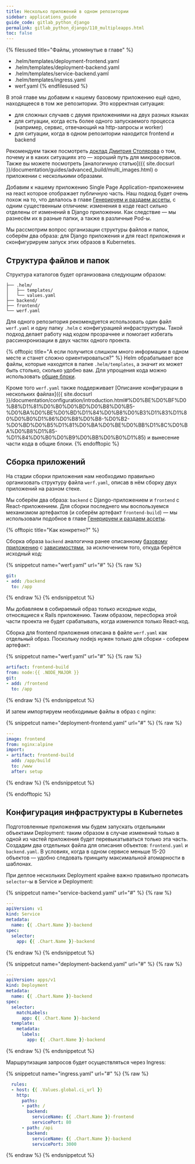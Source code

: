 ```yaml
---
title: Несколько приложений в одном репозитории
sidebar: applications_guide
guide_code: gitlab_python_django
permalink: gitlab_python_django/110_multipleapps.html
toc: false
---
```


{% filesused title="Файлы, упомянутые в главе" %}
- .helm/templates/deployment-frontend.yaml
- .helm/templates/deployment-backend.yaml
- .helm/templates/service-backend.yaml
- .helm/templates/ingress.yaml
- werf.yaml
{% endfilesused %}

В этой главе мы добавим к нашему базовому приложению ещё одно, находящееся в том же репозитории. Это корректная ситуация:

* для сложных случаев с двумя приложениями на двух разных языках
* для ситуации, когда есть более одного запускаемого процесса (например, сервис, отвечающий на http-запросы и worker)
* для ситуации, когда в одном репозитории находится frontend и backend

Рекомендуем также посмотреть [доклад Дмитрия Столярова](https://www.youtube.com/watch?v=g9cgppj0gKQ) о том, почему и в каких ситуациях это — хороший путь для микросервисов. Также вы можете посмотреть [аналогичную статью]({{ site.docsurl }}/documentation/guides/advanced_build/multi_images.html) о приложении с несколькими образами.

Добавим к нашему приложению Single Page Application-приложением на react которое отображает публичную часть. Наш подход будет очень похож на то, что делалось в главе [Генерируем и раздаем ассеты](040_assets.html), с одним существенным отличием: изменения в коде react сильно отделены от изменений в Django приложении. Как следствие — мы разнесём их в разные папки, а также в различные Pod-ы.

Мы рассмотрим вопрос организации структуры файлов и папок, соберём два образа: для Django приложения и для react приложения и сконфигурируем запуск этих образов в Kubernetes.

## Структура файлов и папок

Структура каталогов будет организована следующим образом:

```
├── .helm/
│   ├── templates/
│   └── values.yaml
├── backend/
├── frontend/
└── werf.yaml
```

Для одного репозитория рекомендуется использовать один файл `werf.yaml` и одну папку `.helm` с конфигурацией инфраструктуры. Такой подход делает работу над кодом прозрачнее и помогает избегать рассинхронизации в двух частях одного проекта.

{% offtopic title="А если получится слишком много информации в одном месте и станет сложно ориентироваться?" %}
Helm обрабатывает все файлы, которые находятся в папке `.helm/templates`, а значит их может быть столько, сколько удобно вам. Для упрощения кода можно использовать [общие блоки](https://helm.sh/docs/chart_template_guide/named_templates/).

Кроме того `werf.yaml` также поддерживает [Описание конфигурации в нескольких файлах]({{ site.docsurl }}/documentation/configuration/introduction.html#%D0%BE%D0%BF%D0%B8%D1%81%D0%B0%D0%BD%D0%B8%D0%B5-%D0%BA%D0%BE%D0%BD%D1%84%D0%B8%D0%B3%D1%83%D1%80%D0%B0%D1%86%D0%B8%D0%B8-%D0%B2-%D0%BD%D0%B5%D1%81%D0%BA%D0%BE%D0%BB%D1%8C%D0%BA%D0%B8%D1%85-%D1%84%D0%B0%D0%B9%D0%BB%D0%B0%D1%85) и вынесение части кода в общие блоки.
{% endofftopic %}

## Сборка приложений

На стадии сборки приложения нам необходимо правильно организовать структуру файла `werf.yaml`, описав в нём сборку двух приложений на разном стеке.

Мы соберём два образа: `backend` c Django-приложением и `frontend` c React-приложением. Для сборки последнего мы воспользуемся механизмом артефактов (и соберём артефакт `frontend-build`) — мы использовали подобное в главе [Генерируем и раздаем ассеты](040_assets.html).

{% offtopic title="Как конкретно?" %}

Сборка образа `backend` аналогична ранее описанному [базовому приложению](020_basic.html) с [зависимостями](030_dependencies.html), за исключением того, откуда берётся исходный код:

{% snippetcut name="werf.yaml" url="#" %}
{% raw %}
```yaml
git:
- add: /backend
  to: /app
```
{% endraw %}
{% endsnippetcut %}

Мы добавляем в собираемый образ только исходные коды, относящиеся к Rails приложению. Таким образом, пересборка этой части проекта не будет срабатывать, когда изменился только React-код.

Сборка для frontend приложения описана в файле `werf.yaml` как отдельный образ. Поскольку nodejs нужен только для сборки - соберем артефакт:

{% snippetcut name="werf.yaml" url="#" %}
{% raw %}
```yaml
artifact: frontend-build
from: node:{{ .NODE_MAJOR }}
git:
- add: /frontend
  to: /app
```
{% endraw %}
{% endsnippetcut %}

И затем импортируем необходимые файлы в образ с nginx:

{% snippetcut name="deployment-frontend.yaml" url="#" %}
{% raw %}
```yaml
---
image: frontend
from: nginx:alpine
import:
- artifact: frontend-build
  add: /app/build
  to: /www
  after: setup
```
{% endraw %}
{% endsnippetcut %}

{% endofftopic %}

## Конфигурация инфраструктуры в Kubernetes

Подготовленные приложения мы будем запускать отдельными объектами Deployment: таким образом в случае изменений только в одной из частей приложения будет перевыкатываться только эта часть. Создадим два отдельных файла для описания объектов: `frontend.yaml` и `backend.yaml`. В условиях, когда в одном сервисе меньше 15-20 объектов — удобно следовать принципу максимальной атомарности в шаблонах.

При деплое нескольких Deployment крайне важно правильно прописать `selector`-ы в Service и Deployment:

{% snippetcut name="service-backend.yaml" url="#" %}
{% raw %}
```yaml
---
apiVersion: v1
kind: Service
metadata:
  name: {{ .Chart.Name }}-backend
spec:
  selector:
    app: {{ .Chart.Name }}-backend
```
{% endraw %}
{% endsnippetcut %}

{% snippetcut name="deployment-backend.yaml" url="#" %}
{% raw %}
```yaml
---
apiVersion: apps/v1
kind: Deployment
metadata:
  name: {{ .Chart.Name }}-backend
spec:
  selector:
    matchLabels:
      app: {{ .Chart.Name }}-backend
  template:
    metadata:
      labels:
        app: {{ .Chart.Name }}-backend
```
{% endraw %}
{% endsnippetcut %}

Маршрутизация запросов будет осуществляться через Ingress:

{% snippetcut name="ingress.yaml" url="#" %}
{% raw %}
```yaml
  rules:
  - host: {{ .Values.global.ci_url }}
    http:
      paths:
      - path: /
        backend:
          serviceName: {{ .Chart.Name }}-frontend
          servicePort: 80
      - path: /api
        backend:
          serviceName: {{ .Chart.Name }}-backend
          servicePort: 3000
```
{% endraw %}
{% endsnippetcut %}

<div id="go-forth-button">
    <go-forth url="120_dynamicenvs.html" label="Динамические окружения" framework="{{ page.label_framework }}" ci="{{ page.label_ci }}" guide-code="{{ page.guide_code }}" base-url="{{ site.baseurl }}"></go-forth>
</div>
